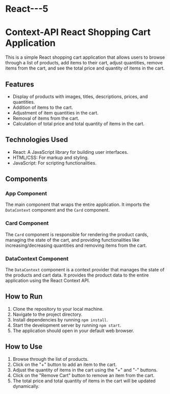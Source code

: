 # React---5
Context-API
React Shopping Cart Application
===============================

This is a simple React shopping cart application that allows users to browse through a list of products, add items to their cart, adjust quantities, remove items from the cart, and see the total price and quantity of items in the cart.

Features
--------

*   Display of products with images, titles, descriptions, prices, and quantities.
*   Addition of items to the cart.
*   Adjustment of item quantities in the cart.
*   Removal of items from the cart.
*   Calculation of total price and total quantity of items in the cart.

Technologies Used
-----------------

*   React: A JavaScript library for building user interfaces.
*   HTML/CSS: For markup and styling.
*   JavaScript: For scripting functionalities.

Components
----------

### App Component

The main component that wraps the entire application. It imports the `DataContext` component and the `Card` component.

### Card Component

The `Card` component is responsible for rendering the product cards, managing the state of the cart, and providing functionalities like increasing/decreasing quantities and removing items from the cart.

### DataContext Component

The `DataContext` component is a context provider that manages the state of the products and cart data. It provides the product data to the entire application using the React Context API.

How to Run
----------

1.  Clone the repository to your local machine.
2.  Navigate to the project directory.
3.  Install dependencies by running `npm install`.
4.  Start the development server by running `npm start`.
5.  The application should open in your default web browser.

How to Use
----------

1.  Browse through the list of products.
2.  Click on the "+" button to add an item to the cart.
3.  Adjust the quantity of items in the cart using the "+" and "-" buttons.
4.  Click on the "Remove Cart" button to remove an item from the cart.
5.  The total price and total quantity of items in the cart will be updated dynamically.

